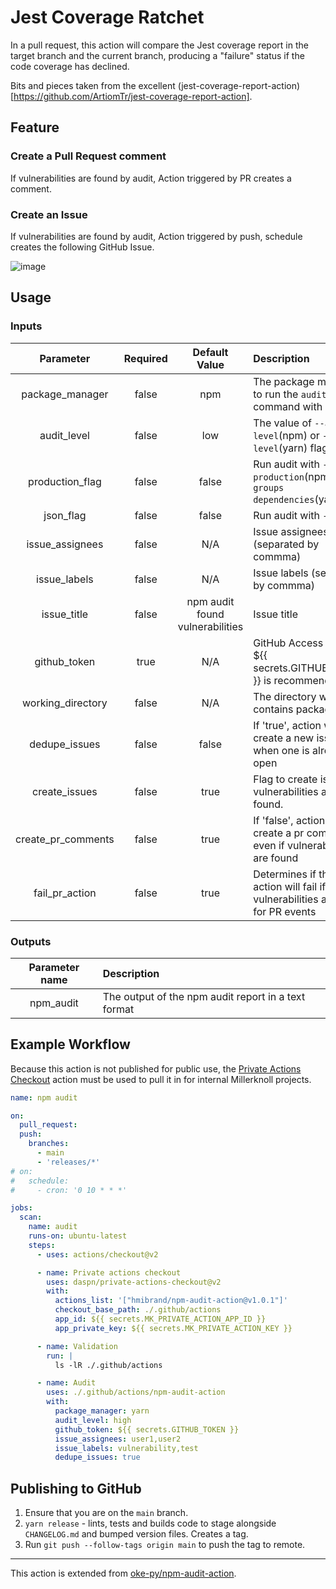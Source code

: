 # Jest Coverage Ratchet

In a pull request, this action will compare the Jest coverage report in the target branch and the current branch, producing a "failure" status if the code coverage has declined.

Bits and pieces taken from the excellent (jest-coverage-report-action)[https://github.com/ArtiomTr/jest-coverage-report-action].

## Feature

### Create a Pull Request comment

If vulnerabilities are found by audit, Action triggered by PR creates a comment.

### Create an Issue

If vulnerabilities are found by audit, Action triggered by push, schedule creates the following GitHub Issue.

![image](https://github.com/hmibrand/npm-audit-action/blob/main/issue.png)

## Usage

### Inputs

|Parameter|Required|Default Value|Description|
|:--:|:--:|:--:|:--|
|package_manager|false|npm|The package manager to run the `audit` command with|
|audit_level|false|low|The value of `--audit-level`(npm) or `--level`(yarn) flag|
|production_flag|false|false|Run audit with `--production`(npm) or `--groups dependencies`(yarn) flag|
|json_flag|false|false|Run audit with `--json`|
|issue_assignees|false|N/A|Issue assignees (separated by commma)|
|issue_labels|false|N/A|Issue labels (separated by commma)|
|issue_title|false|npm audit found vulnerabilities|Issue title|
|github_token|true|N/A|GitHub Access Token.<br>${{ secrets.GITHUB_TOKEN }} is recommended.|
|working_directory|false|N/A|The directory which contains package.json|
|dedupe_issues|false|false|If 'true', action will not create a new issue when one is already open|
|create_issues|false|true|Flag to create issues if vulnerabilities are found.|
|create_pr_comments|false|true|If 'false', action will not create a pr comment even if vulnerabilities are found|
|fail_pr_action|false|true|Determines if the entire action will fail if vulnerabilities are found for PR events|

### Outputs

|Parameter name|Description|
|:--:|:--|
|npm_audit|The output of the npm audit report in a text format|

## Example Workflow
Because this action is not published for public use, the [Private Actions Checkout](https://github.com/daspn/private-actions-checkout) action must be used to pull it in for internal Millerknoll projects.

```yaml
name: npm audit

on:
  pull_request:
  push:
    branches:
      - main
      - 'releases/*'
# on:
#   schedule:
#     - cron: '0 10 * * *'

jobs:
  scan:
    name: audit
    runs-on: ubuntu-latest
    steps:
      - uses: actions/checkout@v2

      - name: Private actions checkout
        uses: daspn/private-actions-checkout@v2
        with:
          actions_list: '["hmibrand/npm-audit-action@v1.0.1"]'
          checkout_base_path: ./.github/actions
          app_id: ${{ secrets.MK_PRIVATE_ACTION_APP_ID }}
          app_private_key: ${{ secrets.MK_PRIVATE_ACTION_KEY }}

      - name: Validation
        run: |
          ls -lR ./.github/actions

      - name: Audit
        uses: ./.github/actions/npm-audit-action
        with:
          package_manager: yarn
          audit_level: high
          github_token: ${{ secrets.GITHUB_TOKEN }}
          issue_assignees: user1,user2
          issue_labels: vulnerability,test
          dedupe_issues: true
```

## Publishing to GitHub
1. Ensure that you are on the `main` branch.
2. `yarn release` - lints, tests and builds code to stage alongside `CHANGELOG.md` and bumped version files. Creates a tag.
3. Run `git push --follow-tags origin main` to push the tag to remote.

- - -

This action is extended from [oke-py/npm-audit-action](https://github.com/oke-py/npm-audit-action).
